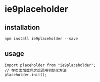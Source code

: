# ie9placeholder

## installation
```
npm install ie9placeholder --save
```

## usage
```
import placeholder from "ie9placeholder";
// 在页面加载完之后调用初始化方法
placeholder.init();
```
